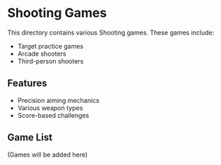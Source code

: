 # Shooting Games

This directory contains various Shooting games. These games include:
- Target practice games
- Arcade shooters
- Third-person shooters

## Features
- Precision aiming mechanics
- Various weapon types
- Score-based challenges

## Game List
(Games will be added here) 